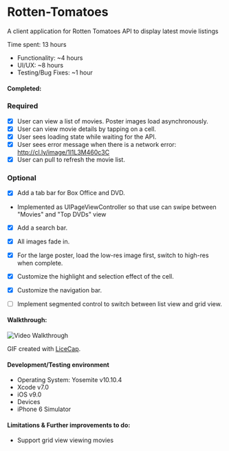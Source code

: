 # Rotten-Tomatoes

A client application for Rotten Tomatoes API to display latest movie listings

Time spent: 13 hours
 * Functionality: ~4 hours
 * UI/UX: ~8 hours
 * Testing/Bug Fixes: ~1 hour

#### Completed:

### Required

* [x] User can view a list of movies. Poster images load asynchronously.
* [x] User can view movie details by tapping on a cell.
* [x] User sees loading state while waiting for the API.
* [x] User sees error message when there is a network error: http://cl.ly/image/1l1L3M460c3C
* [x] User can pull to refresh the movie list.

### Optional

* [x] Add a tab bar for Box Office and DVD.
 * Implemented as UIPageViewController so that use can swipe between "Movies" and "Top DVDs" view
* [x] Add a search bar.
* [x] All images fade in.
* [x] For the large poster, load the low-res image first, switch to high-res when complete.
* [x] Customize the highlight and selection effect of the cell.
* [x] Customize the navigation bar.
* [ ] Implement segmented control to switch between list view and grid view.


#### Walkthrough:

![Video Walkthrough](RottenTomatoesDemo.gif)

GIF created with [LiceCap](http://www.cockos.com/licecap/).

#### Development/Testing environment

* Operating System: Yosemite v10.10.4
* Xcode v7.0
* iOS v9.0
* Devices
 * iPhone 6 Simulator

#### Limitations & Further improvements to do:

* Support grid view viewing movies
